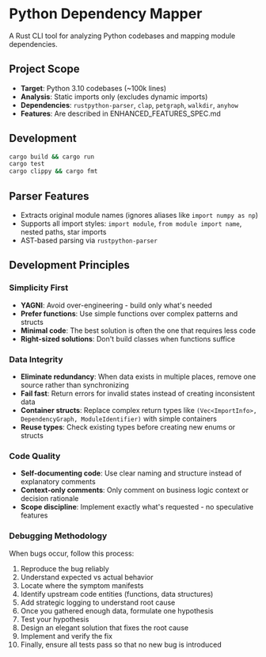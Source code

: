 # Python Dependency Mapper

A Rust CLI tool for analyzing Python codebases and mapping module dependencies.

## Project Scope
- **Target**: Python 3.10 codebases (~100k lines)
- **Analysis**: Static imports only (excludes dynamic imports)
- **Dependencies**: `rustpython-parser`, `clap`, `petgraph`, `walkdir`, `anyhow`
- **Features**: Are described in ENHANCED_FEATURES_SPEC.md

## Development
```bash
cargo build && cargo run
cargo test
cargo clippy && cargo fmt
```

## Parser Features
- Extracts original module names (ignores aliases like `import numpy as np`)
- Supports all import styles: `import module`, `from module import name`, nested paths, star imports
- AST-based parsing via `rustpython-parser`

## Development Principles

### Simplicity First
- **YAGNI**: Avoid over-engineering - build only what's needed
- **Prefer functions**: Use simple functions over complex patterns and structs
- **Minimal code**: The best solution is often the one that requires less code
- **Right-sized solutions**: Don't build classes when functions suffice

### Data Integrity
- **Eliminate redundancy**: When data exists in multiple places, remove one source rather than synchronizing
- **Fail fast**: Return errors for invalid states instead of creating inconsistent data
- **Container structs**: Replace complex return types like `(Vec<ImportInfo>, DependencyGraph, ModuleIdentifier)` with simple containers
- **Reuse types**: Check existing types before creating new enums or structs

### Code Quality
- **Self-documenting code**: Use clear naming and structure instead of explanatory comments
- **Context-only comments**: Only comment on business logic context or decision rationale
- **Scope discipline**: Implement exactly what's requested - no speculative features

### Debugging Methodology
When bugs occur, follow this process:
1. Reproduce the bug reliably
2. Understand expected vs actual behavior
3. Locate where the symptom manifests
4. Identify upstream code entities (functions, data structures)
5. Add strategic logging to understand root cause
6. Once you gathered enough data, formulate one hypothesis
7. Test your hypothesis
8. Design an elegant solution that fixes the root cause
9. Implement and verify the fix
10. Finally, ensure all tests pass so that no new bug is introduced